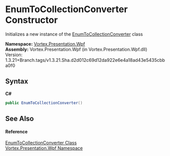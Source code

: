 # EnumToCollectionConverter Constructor 
 

Initializes a new instance of the <a href="T_Vortex_Presentation_Wpf_EnumToCollectionConverter.md">EnumToCollectionConverter</a> class

**Namespace:**&nbsp;<a href="N_Vortex_Presentation_Wpf.md">Vortex.Presentation.Wpf</a><br />**Assembly:**&nbsp;Vortex.Presentation.Wpf (in Vortex.Presentation.Wpf.dll) Version: 1.3.21+Branch.tags/v1.3.21.Sha.d2d012c69d12da922e6e4a18ad43e5435cbba0f0

## Syntax

**C#**<br />
``` C#
public EnumToCollectionConverter()
```


## See Also


#### Reference
<a href="T_Vortex_Presentation_Wpf_EnumToCollectionConverter.md">EnumToCollectionConverter Class</a><br /><a href="N_Vortex_Presentation_Wpf.md">Vortex.Presentation.Wpf Namespace</a><br />